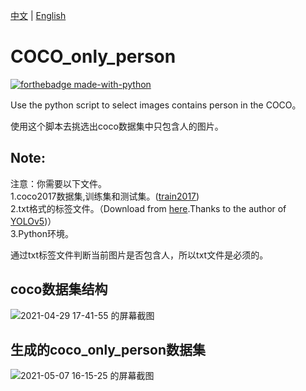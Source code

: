 [中文](https://github.com/SpongeBab/COCO_only_person) | [English](https://github.com/SpongeBab/COCO_only_person/blob/main/README-en.md)

# COCO_only_person
[![forthebadge made-with-python](http://ForTheBadge.com/images/badges/made-with-python.svg)](https://www.python.org/)   

Use the python script to select images contains person in the COCO。

使用这个脚本去挑选出coco数据集中只包含人的图片。
## Note:
注意：你需要以下文件。  
1.coco2017数据集,训练集和测试集。([train2017](http://images.cocodataset.org/zips/train2017.zip))  
2.txt格式的标签文件。（Download from [here](https://github.com/ultralytics/yolov5/releases/download/v1.0/coco2017labels.zip).Thanks to the author of [YOLOv5](https://github.com/ultralytics/yolov5))）  
3.Python环境。

通过txt标签文件判断当前图片是否包含人，所以txt文件是必须的。

## coco数据集结构
![2021-04-29 17-41-55 的屏幕截图](https://user-images.githubusercontent.com/65898238/116532251-9e94f600-a912-11eb-8487-6c2db409fe20.png)


## 生成的coco_only_person数据集
![2021-05-07 16-15-25 的屏幕截图](https://user-images.githubusercontent.com/65898238/117419808-8dba3500-af4f-11eb-8079-e342fb52a342.png)
